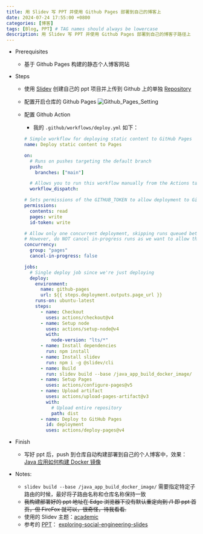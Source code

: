 ```yaml
---
title: 用 Slidev 写 PPT 并使用 Github Pages 部署到自己的博客上
date: 2024-07-24 17:55:00 +0800
categories: [博客]
tags: [Blog, PPT] # TAG names should always be lowercase
description: 用 Slidev 写 PPT 并使用 Github Pages 部署到自己的博客子路径上
---
```


- Prerequisites

    - 基于 Github Pages 构建的静态个人博客网站

- Steps

    - 使用 [Slidev](https://github.com/slidevjs/slidev) 创建自己的 ppt 项目并上传到 Github 上的单独 [Repository](https://github.com/saveole/java_app_build_docker_image)

    - 配置开启仓库的 Github Pages
    ![Github_Pages_Setting](https://little-ant.oss-cn-hangzhou.aliyuncs.com/img/Github_Pages_Setting.png)

    - 配置 Github Action
        - 我的 `.github/workflows/deploy.yml` 如下：
        
        ```yaml
        # Simple workflow for deploying static content to GitHub Pages
        name: Deploy static content to Pages
        
        on:
          # Runs on pushes targeting the default branch
          push:
            branches: ["main"]
        
          # Allows you to run this workflow manually from the Actions tab
          workflow_dispatch:
        
        # Sets permissions of the GITHUB_TOKEN to allow deployment to GitHub Pages
        permissions:
          contents: read
          pages: write
          id-token: write
        
        # Allow only one concurrent deployment, skipping runs queued between the run in-progress and latest queued.
        # However, do NOT cancel in-progress runs as we want to allow these production deployments to complete.
        concurrency:
          group: "pages"
          cancel-in-progress: false
        
        jobs:
          # Single deploy job since we're just deploying
          deploy:
            environment:
              name: github-pages
              url: ${{ steps.deployment.outputs.page_url }}
            runs-on: ubuntu-latest
            steps:
              - name: Checkout
                uses: actions/checkout@v4
              - name: Setup node
                uses: actions/setup-node@v4
                with:
                  node-version: "lts/*"
              - name: Install dependencies
                run: npm install
              - name: Install slidev
                run: npm i -g @slidev/cli
              - name: Build
                run: slidev build --base /java_app_build_docker_image/
              - name: Setup Pages
                uses: actions/configure-pages@v5
              - name: Upload artifact
                uses: actions/upload-pages-artifact@v3
                with:
                  # Upload entire repository
                  path: dist
              - name: Deploy to GitHub Pages
                id: deployment
                uses: actions/deploy-pages@v4
        ```
        
- Finish

    - 写好 ppt 后，push 到仓库自动构建部署到自己的个人博客中，效果：[Java 应用如何构建 Docker 镜像](https://saveole.github.io/java_app_build_docker_image)

- Notes:

    - `slidev build --base /java_app_build_docker_image/` 需要指定特定子路由的时候，最好将子路由名称和仓库名称保持一致
    - ~~我构建部署好的 ppt 地址在 Edge 浏览器下没有默认重定向到 /1 即 ppt 首页，但 FireFox 就可以，很奇怪，待我看看.~~
    - 使用的 Slidev 主题：[academic](https://github.com/alexanderdavide/slidev-theme-academic)
    - 参考的 [PPT](https://zyf722.github.io/exploring-social-engineering-slides/1)： [exploring-social-engineering-slides](https://github.com/zyf722/exploring-social-engineering-slides)
